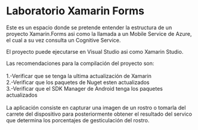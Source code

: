 # Laboratorio Xamarin Forms
Este es un espacio donde se pretende entender la estructura de un proyecto Xamarin.Forms asi como la llamada a un Mobile Service de Azure, el cual a su vez consulta un Cognitive Service.

El proyecto puede ejecutarse en Visual Studio asi como Xamarin Studio.

Las recomendaciones para la compilación del proyecto son:
<br/>
<br/>
1.-Verificar que se tenga la ultima actualización de Xamarin
<br/>
2.-Verificar que los paquetes de Nuget esten actualizados
<br/>
3.-Verificar que el SDK Manager de Android tenga los paquetes actualizados
<br/>
<br/>
La aplicación consiste en capturar una imagen de un rostro o tomarla del carrete del dispositivo para posteriormente obtener el resultado del servico que determina los porcentajes de gesticulación del rostro.
